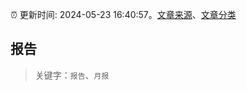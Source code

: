 :alarm_clock: 更新时间: 2024-05-23 16:40:57。[文章来源](/README.md)、[文章分类](/TAGS.md)

## 报告


> 关键字：`报告`、`月报`



